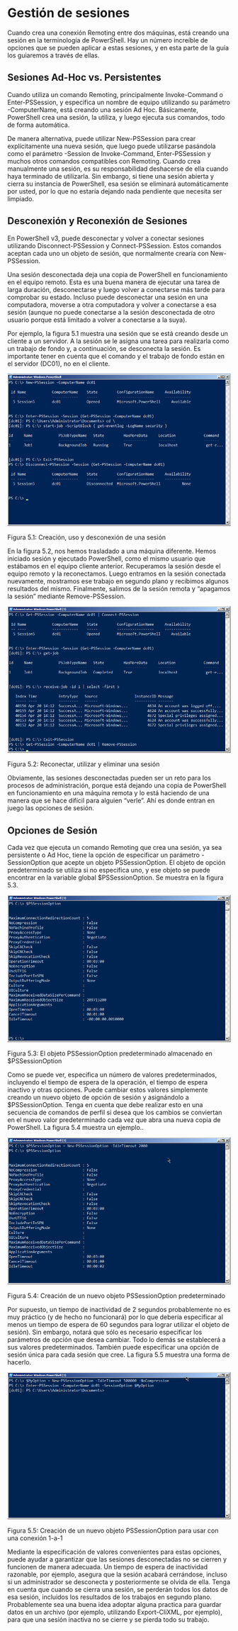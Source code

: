 # Gestión de sesiones

Cuando crea una conexión Remoting entre dos máquinas, está creando una sesión en la terminología de PowerShell. Hay un número increíble de opciones que se pueden aplicar a estas sesiones, y en esta parte de la guía los guiaremos a través de ellas.

## Sesiones Ad-Hoc vs. Persistentes

Cuando utiliza un comando Remoting, principalmente Invoke-Command o Enter-PSSession, y especifica un nombre de equipo utilizando su parámetro -ComputerName, está creando una sesión Ad Hoc. Básicamente, PowerShell crea una sesión, la utiliza, y luego ejecuta sus comandos, todo de forma automática.

De manera alternativa, puede utilizar New-PSSession para crear explícitamente una nueva sesión, que luego puede utilizarse pasándola como el parámetro -Session de Invoke-Command, Enter-PSSession y muchos otros comandos compatibles con Remoting. Cuando crea manualmente una sesión, es su responsabilidad deshacerse de ella cuando haya terminado de utilizarla. Sin embargo, si tiene una sesión abierta y cierra su instancia de PowerShell, esa sesión se eliminará automáticamente por usted, por lo que no estaría dejando nada pendiente que necesita ser limpiado.

## Desconexión y Reconexión de Sesiones

En PowerShell v3, puede desconectar y volver a conectar sesiones utilizando Disconnect-PSSession y Connect-PSSession. Estos comandos aceptan cada uno un objeto de sesión, que normalmente crearía con New-PSSession.

Una sesión desconectada deja una copia de PowerShell en funcionamiento en el equipo remoto. Esta es una buena manera de ejecutar una tarea de larga duración, desconectarse y luego volver a conectarse más tarde para comprobar su estado. Incluso puede desconectar una sesión en una computadora, moverse a otra computadora y volver a conectarse a esa sesión \(aunque no puede conectarse a la sesión desconectada de otro usuario porque está limitado a volver a conectarse a la suya\).

Por ejemplo, la figura 5.1 muestra una sesión que se está creando desde un cliente a un servidor. A la sesión se le asigna una tarea para realizarla como un trabajo de fondo y, a continuación, se desconecta la sesión. Es importante tener en cuenta que el comando y el trabajo de fondo están en el servidor \(DC01\), no en el cliente.

![image070.png](images/image070.png)

Figura 5.1: Creación, uso y desconexión de una sesión

En la figura 5.2, nos hemos trasladado a una máquina diferente. Hemos iniciado sesión y ejecutado PowerShell, como el mismo usuario que estábamos en el equipo cliente anterior. Recuperamos la sesión desde el equipo remoto y la reconectamos. Luego entramos en la sesión conectada  nuevamente, mostramos ese trabajo en segundo plano y recibimos algunos resultados del mismo. Finalmente, salimos de la sesión remota y “apagamos la sesión” mediante Remove-PSSession.

![image071.png](images/image071.png)

Figura 5.2: Reconectar, utilizar y eliminar una sesión

Obviamente, las sesiones desconectadas pueden ser un reto para los procesos de administración, porque está dejando una copia de PowerShell en funcionamiento en una máquina remota y lo está haciendo de una manera que se hace difícil para alguien “verle”. Ahí es donde entran en juego las opciones de sesión.

## Opciones de Sesión

Cada vez que ejecuta un comando Remoting que crea una sesión, ya sea persistente o Ad Hoc, tiene la opción de especificar un parámetro -SessionOption que acepte un objeto PSSessionOption. El objeto de opción predeterminado se utiliza si no especifica uno, y ese objeto se puede encontrar en la variable global $PSSessionOption. Se muestra en la figura 5.3.

![image072.png](images/image072.png)

Figura 5.3: El objeto PSSessionOption predeterminado almacenado en $PSSessionOption

Como se puede ver, especifica un número de valores predeterminados, incluyendo el tiempo de espera de la operación, el tiempo de espera inactivo y otras opciones. Puede cambiar estos valores simplemente creando un nuevo objeto de opción de sesión y asignándolo a $PSSessionOption. Tenga en cuenta que debe realizar esto en una secuencia de comandos de perfil si desea que los cambios se conviertan en el nuevo valor predeterminado cada vez que abra una nueva copia de PowerShell. La figura 5.4 muestra un ejemplo..

![image073.png](images/image073.png)

Figura 5.4: Creación de un nuevo objeto PSSessionOption predeterminado

Por supuesto, un tiempo de inactividad de 2 segundos probablemente no es muy práctico (y de hecho no funcionará) por lo que debería especificar al menos un tiempo de espera de 60 segundos para lograr utilizar el objeto de sesión). Sin embargo, notará que sólo es necesario especificar los parámetros de opción que desea cambiar. Todo lo demás se establecerá a sus valores predeterminados. También puede especificar una opción de sesión única para cada sesión que cree. La figura 5.5 muestra una forma de hacerlo.

![image074.png](images/image074.png)

Figura 5.5: Creación de un nuevo objeto PSSessionOption para usar con una conexión 1-a-1

Mediante la especificación de valores convenientes para estas opciones, puede ayudar a garantizar que las sesiones desconectadas no se cierren y funcionen de manera adecuada. Un tiempo de espera de inactividad razonable, por ejemplo, asegura que la sesión acabará cerrándose, incluso si un administrador se desconecta y posteriormente se olvida de ella. Tenga en cuenta que cuando se cierra una sesión, se perderán todos los datos de esa sesión, incluidos los resultados de los trabajos en segundo plano. Probablemente sea una buena idea adoptar alguna practica para guardar datos en un archivo (por ejemplo, utilizando Export-CliXML, por ejemplo), para que una sesión inactiva no se cierre y se pierda todo su trabajo.

